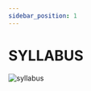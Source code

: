 ```yaml
---
sidebar_position: 1
---
```


# SYLLABUS 

![syllabus]("https://user-images.githubusercontent.com/66414385/205017568-603bfc04-f40e-4be5-ae94-21a5af359c78.png")
